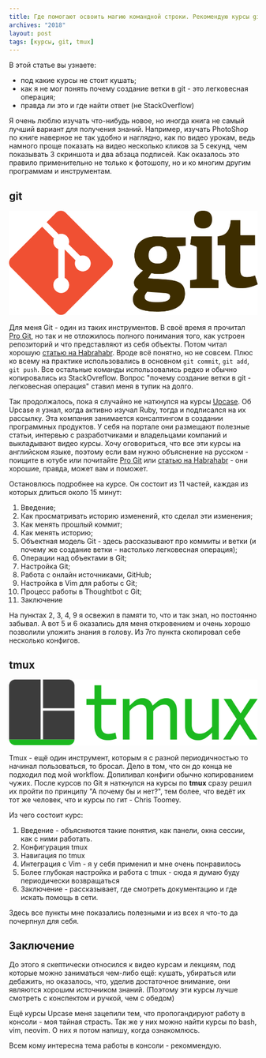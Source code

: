 ```yaml
---
title: Где помогают освоить магию командной строки. Рекомендую курсы git и tmux
archives: "2018"
layout: post
tags: [курсы, git, tmux]
---
```

В этой статье вы узнаете:
- под какие курсы не стоит кушать; 
- как я не мог понять почему создание ветки в git - это легковесная операция;
- правда ли это и где найти ответ (не StackOverflow)
<!--more-->

Я очень люблю изучать что-нибудь новое, но иногда книга не самый лучший вариант для получения знаний. Например, изучать PhotoShop по книге наверное не так удобно и наглядно, как по видео урокам, ведь намного проще показать на видео несколько кликов за 5 секунд, чем показывать 3 скриншота и два абзаца подписей. Как оказалось это правило применительно не только к фотошопу, но и ко многим другим программам и инструментам.

## git
![git](git-logo.png)

Для меня Git - один из таких инструментов. В своё время я прочитал [Pro Git](https://git-scm.com/book/ru/v2), но так и не отложилось полного понимания того, как устроен репозиторий и что представляют из себя объекты. Потом читал хорошую [статью на Habrahabr](https://habr.com/post/313890/). Вроде всё понятно, но не совсем. Плюс ко всему на практике использовались в основном `git commit`, `git add`, `git push`. Все остальные команды использовались редко и обычно копировались из StackOvreflow. Вопрос "почему создание ветки в git - легковесная операция" ставил меня в тупик на долго.

Так продолжалось, пока я случайно не наткнулся на курсы [Upcase](https://thoughtbot.com/upcase/mastering-git). Об Upcase я узнал, когда активно изучал Ruby, тогда и подписался на их рассылку. Эта компания занимается консалтингом в создании программных продуктов. У себя на портале они размещают полезные статьи, интервью с разработчиками и владельцами компаний и выкладывают видео курсы. Хочу оговориться, что все эти курсы на английском языке, поэтому если вам нужно объяснение на русском - поищите в ютубе или почитайте [Pro Git](https://git-scm.com/book/ru/v2) или [статью на Habrahabr](https://habr.com/post/313890/) - они хорошие, правда, может вам и поможет.

Остановлюсь подробнее на курсе. Он состоит из 11 частей, каждая из которых длиться около 15 минут:
1. Введение;
2. Как просматривать историю изменений, кто сделал эти изменения;
3. Как менять прошлый коммит;
4. Как менять историю;
5. Объектная модель Git - здесь рассказывают про коммиты и ветки (и почему же создание ветки - настолько легковесная операция);
6. Операции над объектами в Git;
7. Настройка Git;
8. Работа с онлайн источниками, GitHub;
9. Настройка в Vim для работы с Git;
10. Процесс работы в Thoughtbot с Git;
11. Заключение

На пунктах 2, 3, 4, 9 я освежил в памяти то, что и так знал, но постоянно забывал. А вот 5 и 6 оказались для меня откровением и очень хорошо позволили уложить знания в голову. Из 7го пункта скопировал себе несколько конфигов.

## tmux

![tmux](tmux-logo.png)

Tmux - ещё один инструмент, которым я с разной периодичностью то начинал пользоваться, то бросал. Дело в том, что он до конца не подходил под мой workflow. Допиливал конфиги обычно копированием чужих.
После курсов по Git я наткнулся на курсы по **tmux** сразу решил их пройти по принципу "А почему бы и нет?", тем более, что ведёт их тот же человек, что и курсы по гит - Chris Toomey.

Из чего состоит курс:
1. Введение - объясняются такие понятия, как панели, окна сессии, как с ними работать.
2. Конфигурация tmux
3. Навигация по tmux
4. Интеграция с Vim - я у себя применил и мне очень понравилось
5. Более глубокая настройка и работа с tmux - сюда я думаю буду периодически возвращаться
6. Заключение - рассказывает, где смотреть документацию и где искать помощь в сети.

Здесь все пункты мне показались полезными и из всех я что-то да почерпнул для себя.

## Заключение

До этого я скептически относился к видео курсам и лекциям, под которые можно заниматься чем-либо ещё: кушать, убираться или дебажить, но оказалось, что, уделив достаточное внимание, они являются хорошим источником знаний. (Поэтому эти курсы лучше смотреть с конспектом и ручкой, чем с обедом)

Ещё курсы Upcase меня зацепили тем, что пропогандируют работу в консоли - моя тайная страсть. Так же у них можно найти курсы по bash, vim, neovim. О них я потом напишу, когда ознакомлюсь.

Всем кому интересна тема работы в консоли - рекоммендую.
